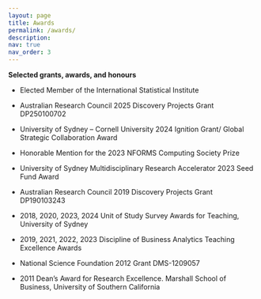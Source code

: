 ```yaml
---
layout: page
title: Awards
permalink: /awards/
description: 
nav: true
nav_order: 3
---
```


**Selected grants, awards, and honours**

- Elected Member of the International Statistical Institute
  
- Australian Research Council 2025 Discovery Projects Grant DP250100702
  
- University of Sydney – Cornell University 2024 Ignition Grant/ Global Strategic Collaboration Award
  
- Honorable Mention for the 2023 NFORMS Computing Society Prize
  
- University of Sydney Multidisciplinary Research Accelerator 2023 Seed Fund Award
  
- Australian Research Council 2019 Discovery Projects Grant DP190103243
  
- 2018, 2020, 2023, 2024 Unit of Study Survey Awards for Teaching, University of Sydney
  
- 2019, 2021, 2022, 2023 Discipline of Business Analytics Teaching Excellence Awards
  
- National Science Foundation 2012 Grant DMS-1209057
  
- 2011 Dean’s Award for Research Excellence. Marshall School of Business, University of Southern California
